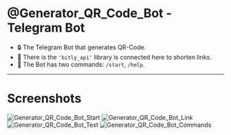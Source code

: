 # @Generator_QR_Code_Bot - Telegram Bot

- :lock: The Telegram Bot that generates QR-Code.
- :pencil: There is the `'bitly_api'` library is connected here to shorten links.
- :open_file_folder: The Bot has two commands: `/start`, `/help`.

---

# Screenshots
 
 ![Generator_QR_Code_Bot_Start](https://github.com/nikit0ns/Screenshots/blob/master/Generator_QR_Code_Bot_Start.png)
 ![Generator_QR_Code_Bot_Link](https://github.com/nikit0ns/Screenshots/blob/master/Generator_QR_Code_Bot_Link.png)
 ![Generator_QR_Code_Bot_Text](https://github.com/nikit0ns/Screenshots/blob/master/Generator_QR_Code_Bot_Text.png)
 ![Generator_QR_Code_Bot_Commands](https://github.com/nikit0ns/Screenshots/blob/master/Generator_QR_Code_Bot_Commands.png)

